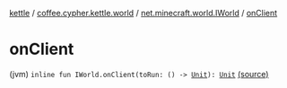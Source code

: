 [kettle](../../index.md) / [coffee.cypher.kettle.world](../index.md) / [net.minecraft.world.IWorld](index.md) / [onClient](./on-client.md)

# onClient

(jvm) `inline fun IWorld.onClient(toRun: () -> `[`Unit`](https://kotlinlang.org/api/latest/jvm/stdlib/kotlin/-unit/index.html)`): `[`Unit`](https://kotlinlang.org/api/latest/jvm/stdlib/kotlin/-unit/index.html) [(source)](https://github.com/Cypher121/kettle/blob/master/src/main/kotlin/coffee/cypher/kettle/world/Worlds.kt#L26)